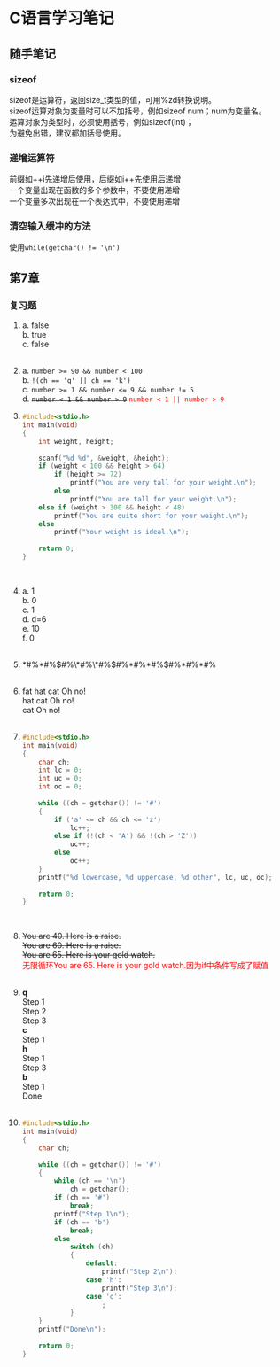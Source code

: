 # C语言学习笔记

## 随手笔记

### sizeof

sizeof是运算符，返回size_t类型的值，可用%zd转换说明。  
sizeof运算对象为变量时可以不加括号，例如sizeof num；num为变量名。  
运算对象为类型时，必须使用括号，例如sizeof(int)；  
为避免出错，建议都加括号使用。

### 递增运算符

前缀如++i先递增后使用，后缀如i++先使用后递增  
一个变量出现在函数的多个参数中，不要使用递增  
一个变量多次出现在一个表达式中，不要使用递增

### 清空输入缓冲的方法

使用`while(getchar() != '\n')`

## 第7章

### 复习题

1.  a. false  
    b. true  
    c. false  
    <br/>
    
2.  a. `number >= 90 && number < 100`  
    b. `!(ch == 'q' || ch == 'k')`  
    c. `number >= 1 && number <= 9 && number != 5`  
    d. ~~`number < 1 && number > 9`~~ <font color=red>`number < 1 || number > 9`</font> 
    <br/>
    
3.  ```c
    #include<stdio.h>
    int main(void)
    {
        int weight, height;
        
        scanf("%d %d", &weight, &height);
        if (weight < 100 && height > 64)
            if (height >= 72)
                printf("You are very tall for your weight.\n");
            else
                printf("You are tall for your weight.\n");
        else if (weight > 300 && height < 48)
            printf("You are quite short for your weight.\n");
        else
            printf("Your weight is ideal.\n");
        
        return 0;
    }
    ```
    <br/>
    
4.  a. 1  
    b. 0  
    c. 1  
    d. d=6  
    e. 10  
    f. 0    
    <br/>

5.  \*#%\*#%$#%\*#%\*#%$#%\*#%\*#%$#%\*#%\*#%    
    <br/>

6.  fat hat cat Oh no!  
    hat cat Oh no!  
    cat Oh no!  
    <br/>
    
7.  ```c
    #include<stdio.h>
    int main(void)
    {
        char ch;
        int lc = 0;
        int uc = 0;
        int oc = 0;
        
        while ((ch = getchar()) != '#')
        {
            if ('a' <= ch && ch <= 'z')
                lc++;
            else if (!(ch < 'A') && !(ch > 'Z'))
                uc++;
            else
                oc++;
        }
        printf("%d lowercase, %d uppercase, %d other", lc, uc, oc);
        
        return 0;
    }
    ```
    <br/>

8. ~~You are 40. Here is a raise.  
   You are 60. Here is a raise.  
   You are 65. Here is your gold watch.~~  
   <font color = red>无限循环You are 65. Here is your gold watch.因为if中条件写成了赋值</font>  
   <br/>
   
9. **q**  
   Step 1  
   Step 2  
   Step 3  
   **c**  
   Step 1  
   **h**  
   Step 1  
   Step 3  
   **b**  
   Step 1  
   Done  
   <br/>
   
10. ```c
    #include<stdio.h>
    int main(void)
    {
        char ch;
        
        while ((ch = getchar()) != '#')
        {
            while (ch == '\n')
                ch = getchar();
            if (ch == '#')
                break;
            printf("Step 1\n");
            if (ch == 'b')
                break;
            else
                switch (ch)
                {
                    default:
                        printf("Step 2\n");
                    case 'h':
                        printf("Step 3\n");
                    case 'c':
                        ;
                }
        }
        printf("Done\n");
        
        return 0;
    }
    ```
    <br/>

